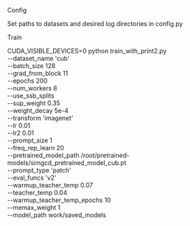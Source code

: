 Config


Set paths to datasets and desired log directories in config.py

Train


CUDA_VISIBLE_DEVICES=0 python train_with_print2.py \
    --dataset_name 'cub' \
    --batch_size 128 \
    --grad_from_block 11 \
    --epochs 200 \
    --num_workers 8 \
    --use_ssb_splits \
    --sup_weight 0.35 \
    --weight_decay 5e-4 \
    --transform 'imagenet' \
    --lr 0.01 \
    --lr2 0.01 \
    --prompt_size 1 \
    --freq_rep_learn 20 \
    --pretrained_model_path /root/pretrained-models/simgcd_pretrained_model_cub.pt\
    --prompt_type 'patch' \
    --eval_funcs 'v2' \
    --warmup_teacher_temp 0.07 \
    --teacher_temp 0.04 \
    --warmup_teacher_temp_epochs 10 \
    --memax_weight 1 \
    --model_path work/saved_models
